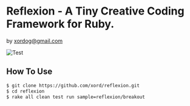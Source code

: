 
# Reflexion - A Tiny Creative Coding Framework for Ruby.

 by xordog@gmail.com

![Test](https://github.com/xord/reflexion/workflows/Test/badge.svg)

## How To Use

```sh
$ git clone https://github.com/xord/reflexion.git
$ cd reflexion
$ rake all clean test run sample=reflexion/breakout
```
